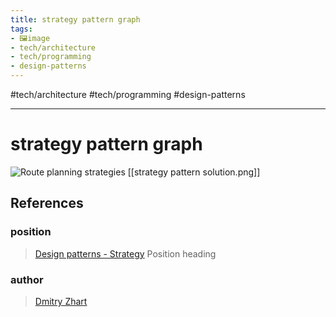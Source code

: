 ```yaml
---
title: strategy pattern graph
tags:
- 🖼️image
- tech/architecture
- tech/programming
- design-patterns
---
```


#tech/architecture #tech/programming #design-patterns

---

# strategy pattern graph
![Route planning strategies](https://refactoring.guru/images/patterns/diagrams/strategy/solution.png)
[[strategy pattern solution.png]]
## References

### position
>  [Design patterns - Strategy](/Bibliography/Design%20patterns%20-%20Strategy.md) Position heading
### author
>  [Dmitry Zhart](/Authors/Dmitry%20Zhart.md)
